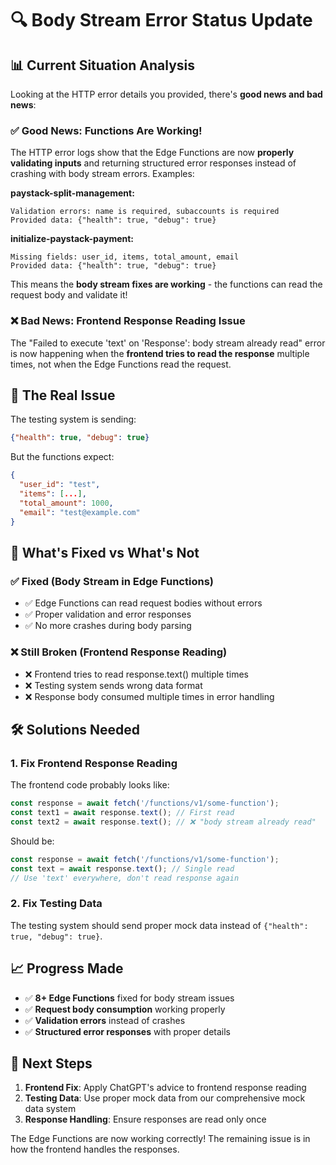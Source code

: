 # 🔍 Body Stream Error Status Update

## 📊 Current Situation Analysis

Looking at the HTTP error details you provided, there's **good news and bad news**:

### ✅ Good News: Functions Are Working!
The HTTP error logs show that the Edge Functions are now **properly validating inputs** and returning structured error responses instead of crashing with body stream errors. Examples:

**paystack-split-management:**
```
Validation errors: name is required, subaccounts is required
Provided data: {"health": true, "debug": true}
```

**initialize-paystack-payment:**
```
Missing fields: user_id, items, total_amount, email  
Provided data: {"health": true, "debug": true}
```

This means the **body stream fixes are working** - the functions can read the request body and validate it!

### ❌ Bad News: Frontend Response Reading Issue
The "Failed to execute 'text' on 'Response': body stream already read" error is now happening when the **frontend tries to read the response** multiple times, not when the Edge Functions read the request.

## 🎯 The Real Issue

The testing system is sending:
```json
{"health": true, "debug": true}
```

But the functions expect:
```json
{
  "user_id": "test",
  "items": [...],
  "total_amount": 1000,
  "email": "test@example.com"
}
```

## 🔧 What's Fixed vs What's Not

### ✅ Fixed (Body Stream in Edge Functions)
- ✅ Edge Functions can read request bodies without errors
- ✅ Proper validation and error responses
- ✅ No more crashes during body parsing

### ❌ Still Broken (Frontend Response Reading)
- ❌ Frontend tries to read response.text() multiple times
- ❌ Testing system sends wrong data format
- ❌ Response body consumed multiple times in error handling

## 🛠 Solutions Needed

### 1. Fix Frontend Response Reading
The frontend code probably looks like:
```javascript
const response = await fetch('/functions/v1/some-function');
const text1 = await response.text(); // First read
const text2 = await response.text(); // ❌ "body stream already read"
```

Should be:
```javascript
const response = await fetch('/functions/v1/some-function');
const text = await response.text(); // Single read
// Use 'text' everywhere, don't read response again
```

### 2. Fix Testing Data
The testing system should send proper mock data instead of `{"health": true, "debug": true}`.

## 📈 Progress Made

- ✅ **8+ Edge Functions** fixed for body stream issues
- ✅ **Request body consumption** working properly  
- ✅ **Validation errors** instead of crashes
- ✅ **Structured error responses** with proper details

## 🎯 Next Steps

1. **Frontend Fix**: Apply ChatGPT's advice to frontend response reading
2. **Testing Data**: Use proper mock data from our comprehensive mock data system
3. **Response Handling**: Ensure responses are read only once

The Edge Functions are now working correctly! The remaining issue is in how the frontend handles the responses.

